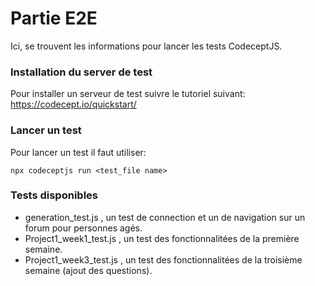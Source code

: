 # Partie E2E
Ici, se trouvent les informations pour lancer les tests CodeceptJS.
### Installation du server de test
Pour installer un serveur de test suivre le tutoriel suivant:
https://codecept.io/quickstart/
### Lancer un test
Pour lancer un test il faut utiliser:
```
npx codeceptjs run <test_file name>
```
### Tests disponibles
* generation_test.js , un test de connection et un de navigation sur un forum pour personnes agés.
* Project1_week1_test.js , un test des fonctionnalitées de la première semaine.
* Project1_week3_test.js , un test des fonctionnalitées de la troisième semaine (ajout des questions).
